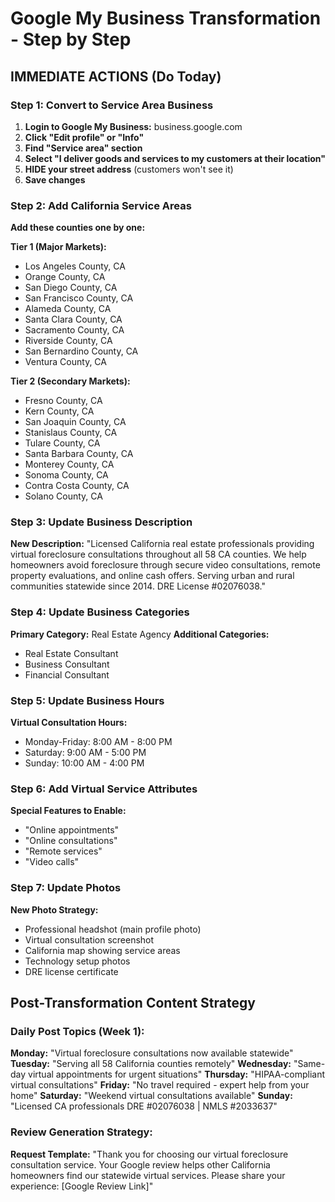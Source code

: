 # Google My Business Transformation - Step by Step

## IMMEDIATE ACTIONS (Do Today)

### Step 1: Convert to Service Area Business
1. **Login to Google My Business:** business.google.com
2. **Click "Edit profile" or "Info"**
3. **Find "Service area" section**
4. **Select "I deliver goods and services to my customers at their location"**
5. **HIDE your street address** (customers won't see it)
6. **Save changes**

### Step 2: Add California Service Areas
**Add these counties one by one:**

**Tier 1 (Major Markets):**
- Los Angeles County, CA
- Orange County, CA  
- San Diego County, CA
- San Francisco County, CA
- Alameda County, CA
- Santa Clara County, CA
- Sacramento County, CA
- Riverside County, CA
- San Bernardino County, CA
- Ventura County, CA

**Tier 2 (Secondary Markets):**
- Fresno County, CA
- Kern County, CA
- San Joaquin County, CA
- Stanislaus County, CA
- Tulare County, CA
- Santa Barbara County, CA
- Monterey County, CA
- Sonoma County, CA
- Contra Costa County, CA
- Solano County, CA

### Step 3: Update Business Description
**New Description:**
"Licensed California real estate professionals providing virtual foreclosure consultations throughout all 58 CA counties. We help homeowners avoid foreclosure through secure video consultations, remote property evaluations, and online cash offers. Serving urban and rural communities statewide since 2014. DRE License #02076038."

### Step 4: Update Business Categories
**Primary Category:** Real Estate Agency
**Additional Categories:**
- Real Estate Consultant
- Business Consultant  
- Financial Consultant

### Step 5: Update Business Hours
**Virtual Consultation Hours:**
- Monday-Friday: 8:00 AM - 8:00 PM
- Saturday: 9:00 AM - 5:00 PM
- Sunday: 10:00 AM - 4:00 PM

### Step 6: Add Virtual Service Attributes
**Special Features to Enable:**
- "Online appointments"
- "Online consultations" 
- "Remote services"
- "Video calls"

### Step 7: Update Photos
**New Photo Strategy:**
- Professional headshot (main profile photo)
- Virtual consultation screenshot
- California map showing service areas
- Technology setup photos
- DRE license certificate

## Post-Transformation Content Strategy

### Daily Post Topics (Week 1):
**Monday:** "Virtual foreclosure consultations now available statewide"
**Tuesday:** "Serving all 58 California counties remotely" 
**Wednesday:** "Same-day virtual appointments for urgent situations"
**Thursday:** "HIPAA-compliant virtual consultations"
**Friday:** "No travel required - expert help from your home"
**Saturday:** "Weekend virtual consultations available"
**Sunday:** "Licensed CA professionals DRE #02076038 | NMLS #2033637"

### Review Generation Strategy:
**Request Template:**
"Thank you for choosing our virtual foreclosure consultation service. Your Google review helps other California homeowners find our statewide virtual services. Please share your experience: [Google Review Link]"